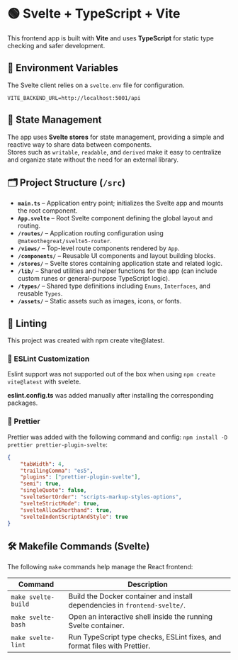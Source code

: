 # 🟢 Svelte + TypeScript + Vite

This frontend app is built with **Vite** and uses **TypeScript** for static type checking and safer development.

## 🔐 Environment Variables

The Svelte client relies on a `svelte.env` file for configuration.

```
VITE_BACKEND_URL=http://localhost:5001/api
```

## 🧠 State Management

The app uses **Svelte stores** for state management, providing a simple and reactive way to share data between components.  
Stores such as `writable`, `readable`, and `derived` make it easy to centralize and organize state without the need for an external library.

## 🗂️ Project Structure (`/src`)

- **`main.ts`** – Application entry point; initializes the Svelte app and mounts the root component.
- **`App.svelte`** – Root Svelte component defining the global layout and routing.
- **`/routes/`** – Application routing configuration using `@mateothegreat/svelte5-router`.
- **`/views/`** – Top-level route components rendered by `App`.
- **`/components/`** – Reusable UI components and layout building blocks.
- **`/stores/`** – Svelte stores containing application state and related logic.
- **`/lib/`** – Shared utilities and helper functions for the app (can include custom runes or general-purpose TypeScript logic).
- **`/types/`** – Shared type definitions including `Enums`, `Interfaces`, and reusable `Types`.
- **`/assets/`** – Static assets such as images, icons, or fonts.

## 🧹 Linting

This project was created with npm create vite@latest.

### 🔑 ESLint Customization

Eslint support was not supported out of the box when using `npm create vite@latest` with svelete.

**eslint.config.ts** was added manually after installing the corresponding packages.

### 🎨 Prettier

Prettier was added with the following command and config: `npm install -D prettier prettier-plugin-svelte`:

```json
{
    "tabWidth": 4,
    "trailingComma": "es5",
    "plugins": ["prettier-plugin-svelte"],
    "semi": true,
    "singleQuote": false,
    "svelteSortOrder": "scripts-markup-styles-options",
    "svelteStrictMode": true,
    "svelteAllowShorthand": true,
    "svelteIndentScriptAndStyle": true
}
```

## 🛠️ Makefile Commands (Svelte)

The following `make` commands help manage the React frontend:

| Command             | Description                                                                |
| ------------------- | -------------------------------------------------------------------------- |
| `make svelte-build` | Build the Docker container and install dependencies in `frontend-svelte/`. |
| `make svelte-bash`  | Open an interactive shell inside the running Svelte container.             |
| `make svelte-lint`  | Run TypeScript type checks, ESLint fixes, and format files with Prettier.  |
